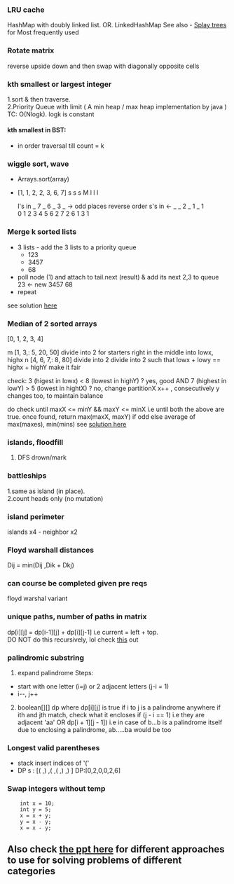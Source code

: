 ### LRU cache	
HashMap with doubly linked list.  OR.         LinkedHashMap
See also - [Splay trees](https://www.youtube.com/watch?v=qMmqOHr75b8) for Most frequently used

### Rotate matrix	
reverse upside down and then swap with diagonally opposite cells

### kth smallest or largest integer	
1.sort & then traverse.     
2.Priority Queue with limit ( A min heap / max heap implementation by java )
TC: O(Nlogk). logk is constant
#### kth smallest in BST: 
- in order traversal till count = k

### wiggle sort, wave
- Arrays.sort(array)
- [1, 1, 2, 2, 3, 6, 7]
   s  s  s  M  l  l  l 
   
  l's in  _ 7 _ 6 _ 3 _ -> odd places reverse order
  s's in  <- _ _ 2 _ 1 _ 1  
  0 1 2 3 4 5 6
  2 7 2 6 1 3 1
  
### Merge k sorted lists
- 3 lists - add the 3 lists to a priority queue
  - 123
  - 3457
  - 68
- poll node (1) and attach to tail.next (result) & add its next 2,3 to queue
  23 <- new
  3457
  68
- repeat
 
see solution [here](https://leetcode.com/submissions/detail/400237437/)

### Median of 2 sorted arrays
[0, 1, 2,  3,  4]

m [1, 3,: 5, 20, 50] divide into 2 for starters right in the middle into lowx, highx
n [4, 6, 7,:  8, 80] divide into 2 divide into 2 such that lowx + lowy == highx + highY make it fair

check:
3 (higest in lowx) < 8 (lowest in highY) ? yes, good
 AND
7 (highest in lowY) > 5 (lowest in hightX) ? no, change partitionX x++ , consecutively y changes too, to maintain balance

do check until maxX <= minY && maxY <= minX i.e until both the above are true.
once found, return max(maxX, maxY) if odd
else average of max(maxes), min(mins)
see [solution here](https://leetcode.com/submissions/detail/397235915/)

### islands, floodfill	
1. DFS drown/mark

### battleships	
1.same as island (in place).                        
2.count heads only (no mutation)

### island perimeter	
islands x4 - neighbor x2

### Floyd warshall distances	
Dij = min(Dij ,Dik + Dkj)

### can course be completed given pre reqs	
floyd warshal variant

### unique paths, number of paths in matrix	
dp[i][j] = dp[i-1][j] + dp[i][j-1] 
i.e 
current = left + top.       
DO NOT do this recursively, lol
check [this](https://leetcode.com/submissions/detail/408056637/) out

### palindromic substring
1. expand palindrome 
Steps: 
- start with one letter (i=j) or 2 adjacent letters (j-i = 1)
- i--, j++
2. boolean[][] dp where dp[i][j] is true if i to j is a palindrome
   anywhere if ith and jth match, check what it encloses
   if 
   (j - i == 1) i.e they are adjacent 'aa'
      OR 
   dp[i + 1][j - 1]) i.e in case of b...b is a palindrome itself due to enclosing a palindrome,  ab.....ba would be too
 
### Longest valid parentheses
- stack
  insert indices of '('
- DP
  s : [( ,) ,( ,( ,) ,) ]
  DP:[0,2,0,0,2,6]
  
### Swap integers without temp
        int x = 10;
        int y = 5;
        x = x + y;
        y = x - y;
        x = x - y;
        
## Also check [the ppt here](https://www.linkedin.com/posts/jayati-tiwari_data-strucutre-problem-solving-techniques-activity-6684391136074715137-z80V/) for different approaches to use for solving problems of different categories
